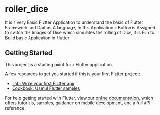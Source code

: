 # roller_dice
It is a very Basic Flutter Application to understand the basic of Flutter Framework and Dart as A language, In this Application a Button is Assigned to switch the Images of Dice which simulates the rolling of Dice, it is Fun to Build basic Application in Flutter

## Getting Started

This project is a starting point for a Flutter application.

A few resources to get you started if this is your first Flutter project:

- [Lab: Write your first Flutter app](https://flutter.dev/docs/get-started/codelab)
- [Cookbook: Useful Flutter samples](https://flutter.dev/docs/cookbook)

For help getting started with Flutter, view our
[online documentation](https://flutter.dev/docs), which offers tutorials,
samples, guidance on mobile development, and a full API reference.
